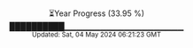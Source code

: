 <p align="center">
⏳Year Progress (33.95 %) <br>
██████████▁▁▁▁▁▁▁▁▁▁▁▁▁▁▁▁▁▁▁▁ <br>
<sub>Updated: Sat, 04 May 2024 06:21:23 GMT</sub>
</p>

